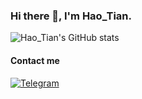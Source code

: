 ### Hi there 👋, I'm Hao_Tian.

![Hao_Tian's GitHub stats](https://github-readme-stats.vercel.app/api?username=haotian22&show_icons=true)

#### Contact me

[![Telegram](https://img.shields.io/badge/-Telegram-007acc?logo=telegram&logoColor=white&style=for-the-badge)](https://telegram.me/HaoTian22)

<!--
**HaoTian22/HaoTian22** is a ✨ _special_ ✨ repository because its `README.md` (this file) appears on your GitHub profile.

Here are some ideas to get you started:

- 🔭 I’m currently working on ...
- 🌱 I’m currently learning ...
- 👯 I’m looking to collaborate on ...
- 🤔 I’m looking for help with ...
- 💬 Ask me about ...
- 📫 How to reach me: ...
- 😄 Pronouns: ...
- ⚡ Fun fact: ...
-->

